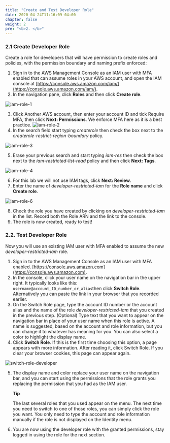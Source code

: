 ```yaml
---
title: "Create and Test Developer Role"
date: 2020-04-24T11:16:09-04:00
chapter: false
weight: 2
pre: "<b>2. </b>"
---
```


### 2.1 Create Developer Role

Create a role for developers that will have permission to create roles and policies, with the permission boundary and naming prefix enforced:

1. Sign in to the AWS Management Console as an IAM user with MFA enabled that can assume roles in your AWS account, and open the IAM console at [https://console.aws.amazon.com/iam/](https://console.aws.amazon.com/iam/).
2. In the navigation pane, click **Roles** and then click **Create role**.

![iam-role-1](/Security/300_IAM_Permission_Boundaries_Delegating_Role_Creation/Images/iam-role-create-1.png)

3. Click Another AWS account, then enter your account ID and tick Require MFA, then click **Next: Permissions**. We enforce MFA here as it is a best practice.  ![iam-role-2](/Security/300_IAM_Permission_Boundaries_Delegating_Role_Creation/Images/iam-role-create-2.png)
4. In the search field start typing *createrole* then check the box next to the *createrole-restrict-region-boundary* policy.

![iam-role-3](/Security/300_IAM_Permission_Boundaries_Delegating_Role_Creation/Images/iam-role-create-3.png)

5. Erase your previous search and start typing *iam-res* then check the box next to the *iam-restricted-list-read* policy and then click **Next: Tags**.

![iam-role-4](/Security/300_IAM_Permission_Boundaries_Delegating_Role_Creation/Images/iam-role-create-4.png)

6. For this lab we will not use IAM tags, click **Next: Review**.
7. Enter the name of *developer-restricted-iam* for the **Role name** and click **Create role**.

![iam-role-6](/Security/300_IAM_Permission_Boundaries_Delegating_Role_Creation/Images/iam-role-create-5.png)

8. Check the role you have created by clicking on *developer-restricted-iam* in the list. Record both the Role ARN and the link to the console.
9. The role is now created, ready to test!

### 2.2. Test Developer Role

Now you will use an existing IAM user with MFA enabled to assume the new *developer-restricted-iam* role.

1. Sign in to the AWS Management Console as an IAM user with MFA enabled. [https://console.aws.amazon.com](https://console.aws.amazon.com).
2. In the console, click your user name on the navigation bar in the upper right. It typically looks like this: `username@account_ID_number_or_alias`then click **Switch Role**. Alternatively you can paste the link in your browser that you recorded earlier.
3. On the Switch Role page, type the account ID number or the account alias and the name of the role *developer-restricted-iam* that you created in the previous step. (Optional) Type text that you want to appear on the navigation bar in place of your user name when this role is active. A name is suggested, based on the account and role information, but you can change it to whatever has meaning for you. You can also select a color to highlight the display name.
4. Click **Switch Role**. If this is the first time choosing this option, a page appears with more information. After reading it, click Switch Role. If you clear your browser cookies, this page can appear again.

![switch-role-developer](/Security/300_IAM_Permission_Boundaries_Delegating_Role_Creation/Images/switch-role-developer.png)

5. The display name and color replace your user name on the navigation bar, and you can start using the permissions that the role grants you replacing the permission that you had as the IAM user.

    **Tip**

	The last several roles that you used appear on the menu. The next time you need to switch to one of those roles, you can simply click the role you want. You only need to type the account and role information manually if the role is not displayed on the Identity menu.
6. You are now using the developer role with the granted permissions, stay logged in using the role for the next section.
